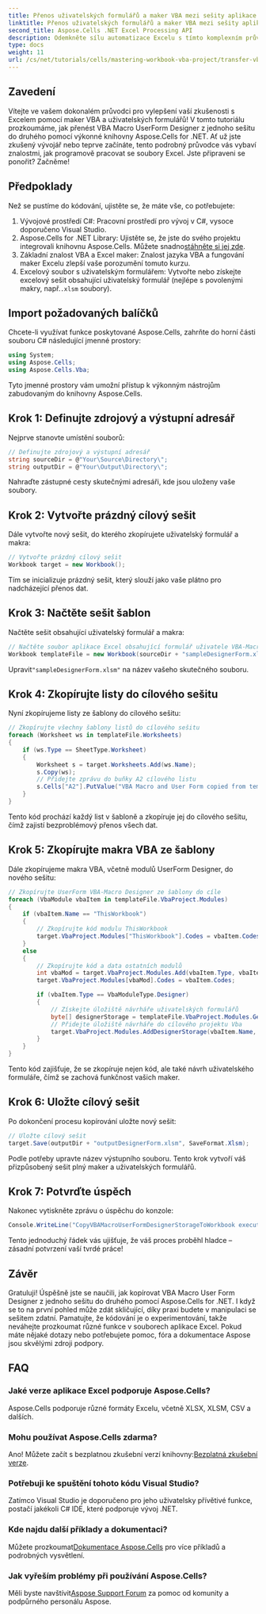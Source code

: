 ```yaml
---
title: Přenos uživatelských formulářů a maker VBA mezi sešity aplikace Excel
linktitle: Přenos uživatelských formulářů a maker VBA mezi sešity aplikace Excel
second_title: Aspose.Cells .NET Excel Processing API
description: Odemkněte sílu automatizace Excelu s tímto komplexním průvodcem o přenosu uživatelských formulářů a maker VBA mezi sešity pomocí Aspose.Cells for .NET. Ideální pro začátečníky i zkušené vývojáře.
type: docs
weight: 11
url: /cs/net/tutorials/cells/mastering-workbook-vba-project/transfer-vba-user-form-and-macro/
---
```

## Zavedení

Vítejte ve vašem dokonalém průvodci pro vylepšení vaší zkušenosti s Excelem pomocí maker VBA a uživatelských formulářů! V tomto tutoriálu prozkoumáme, jak přenést VBA Macro UserForm Designer z jednoho sešitu do druhého pomocí výkonné knihovny Aspose.Cells for .NET. Ať už jste zkušený vývojář nebo teprve začínáte, tento podrobný průvodce vás vybaví znalostmi, jak programově pracovat se soubory Excel. Jste připraveni se ponořit? Začněme!

## Předpoklady
Než se pustíme do kódování, ujistěte se, že máte vše, co potřebujete:

1. Vývojové prostředí C#: Pracovní prostředí pro vývoj v C#, vysoce doporučeno Visual Studio.
2.  Aspose.Cells for .NET Library: Ujistěte se, že jste do svého projektu integrovali knihovnu Aspose.Cells. Můžete snadno[stáhněte si jej zde](https://releases.aspose.com/cells/net/).
3. Základní znalost VBA a Excel maker: Znalost jazyka VBA a fungování maker Excelu zlepší vaše porozumění tomuto kurzu.
4. Excelový soubor s uživatelským formulářem: Vytvořte nebo získejte excelový sešit obsahující uživatelský formulář (nejlépe s povolenými makry, např.`.xlsm` soubory).

## Import požadovaných balíčků
Chcete-li využívat funkce poskytované Aspose.Cells, zahrňte do horní části souboru C# následující jmenné prostory:

```csharp
using System;
using Aspose.Cells;
using Aspose.Cells.Vba;
```

Tyto jmenné prostory vám umožní přístup k výkonným nástrojům zabudovaným do knihovny Aspose.Cells.

## Krok 1: Definujte zdrojový a výstupní adresář
Nejprve stanovte umístění souborů:

```csharp
// Definujte zdrojový a výstupní adresář
string sourceDir = @"Your\Source\Directory\";
string outputDir = @"Your\Output\Directory\";
```

Nahraďte zástupné cesty skutečnými adresáři, kde jsou uloženy vaše soubory.

## Krok 2: Vytvořte prázdný cílový sešit
Dále vytvořte nový sešit, do kterého zkopírujete uživatelský formulář a makra:

```csharp
// Vytvořte prázdný cílový sešit
Workbook target = new Workbook();
```

Tím se inicializuje prázdný sešit, který slouží jako vaše plátno pro nadcházející přenos dat.

## Krok 3: Načtěte sešit šablon
Načtěte sešit obsahující uživatelský formulář a makra:

```csharp
// Načtěte soubor aplikace Excel obsahující formulář uživatele VBA-Macro Designer
Workbook templateFile = new Workbook(sourceDir + "sampleDesignerForm.xlsm");
```

Upravit`"sampleDesignerForm.xlsm"` na název vašeho skutečného souboru.

## Krok 4: Zkopírujte listy do cílového sešitu
Nyní zkopírujeme listy ze šablony do cílového sešitu:

```csharp
// Zkopírujte všechny šablony listů do cílového sešitu
foreach (Worksheet ws in templateFile.Worksheets)
{
    if (ws.Type == SheetType.Worksheet)
    {
        Worksheet s = target.Worksheets.Add(ws.Name);
        s.Copy(ws);
        // Přidejte zprávu do buňky A2 cílového listu
        s.Cells["A2"].PutValue("VBA Macro and User Form copied from template to target.");
    }
}
```

Tento kód prochází každý list v šabloně a zkopíruje jej do cílového sešitu, čímž zajistí bezproblémový přenos všech dat.

## Krok 5: Zkopírujte makra VBA ze šablony
Dále zkopírujeme makra VBA, včetně modulů UserForm Designer, do nového sešitu:

```csharp
// Zkopírujte UserForm VBA-Macro Designer ze šablony do cíle
foreach (VbaModule vbaItem in templateFile.VbaProject.Modules)
{
    if (vbaItem.Name == "ThisWorkbook")
    {
        // Zkopírujte kód modulu ThisWorkbook
        target.VbaProject.Modules["ThisWorkbook"].Codes = vbaItem.Codes;
    }
    else
    {
        // Zkopírujte kód a data ostatních modulů
        int vbaMod = target.VbaProject.Modules.Add(vbaItem.Type, vbaItem.Name);
        target.VbaProject.Modules[vbaMod].Codes = vbaItem.Codes;

        if (vbaItem.Type == VbaModuleType.Designer)
        {
            // Získejte úložiště návrháře uživatelských formulářů
            byte[] designerStorage = templateFile.VbaProject.Modules.GetDesignerStorage(vbaItem.Name);
            // Přidejte úložiště návrháře do cílového projektu Vba
            target.VbaProject.Modules.AddDesignerStorage(vbaItem.Name, designerStorage);
        }
    }
}
```

Tento kód zajišťuje, že se zkopíruje nejen kód, ale také návrh uživatelského formuláře, čímž se zachová funkčnost vašich maker.

## Krok 6: Uložte cílový sešit
Po dokončení procesu kopírování uložte nový sešit:

```csharp
// Uložte cílový sešit
target.Save(outputDir + "outputDesignerForm.xlsm", SaveFormat.Xlsm);
```

Podle potřeby upravte název výstupního souboru. Tento krok vytvoří váš přizpůsobený sešit plný maker a uživatelských formulářů.

## Krok 7: Potvrďte úspěch
Nakonec vytiskněte zprávu o úspěchu do konzole:

```csharp
Console.WriteLine("CopyVBAMacroUserFormDesignerStorageToWorkbook executed successfully.\r\n");
```

Tento jednoduchý řádek vás ujišťuje, že váš proces proběhl hladce – zásadní potvrzení vaší tvrdé práce!

## Závěr
Gratuluji! Úspěšně jste se naučili, jak kopírovat VBA Macro User Form Designer z jednoho sešitu do druhého pomocí Aspose.Cells for .NET. I když se to na první pohled může zdát skličující, díky praxi budete v manipulaci se sešitem zdatní. Pamatujte, že kódování je o experimentování, takže neváhejte prozkoumat různé funkce v souborech aplikace Excel. Pokud máte nějaké dotazy nebo potřebujete pomoc, fóra a dokumentace Aspose jsou skvělými zdroji podpory.

## FAQ

### Jaké verze aplikace Excel podporuje Aspose.Cells?
Aspose.Cells podporuje různé formáty Excelu, včetně XLSX, XLSM, CSV a dalších.

### Mohu používat Aspose.Cells zdarma?
 Ano! Můžete začít s bezplatnou zkušební verzí knihovny:[Bezplatná zkušební verze](https://releases.aspose.com/).

### Potřebuji ke spuštění tohoto kódu Visual Studio?
Zatímco Visual Studio je doporučeno pro jeho uživatelsky přívětivé funkce, postačí jakékoli C# IDE, které podporuje vývoj .NET.

### Kde najdu další příklady a dokumentaci?
 Můžete prozkoumat[Dokumentace Aspose.Cells](https://reference.aspose.com/cells/net/) pro více příkladů a podrobných vysvětlení.

### Jak vyřeším problémy při používání Aspose.Cells?
 Měli byste navštívit[Aspose Support Forum](https://forum.aspose.com/c/cells/9) za pomoc od komunity a podpůrného personálu Aspose.